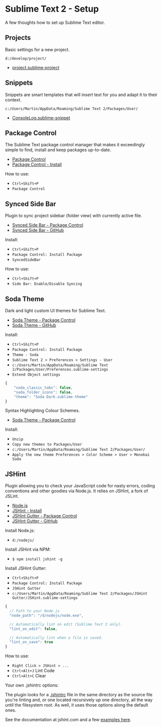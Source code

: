 # Sublime Text 2 - Setup

A few thoughts how to set up Sublime Text editor.

## Projects

Basic settings for a new project. 

`d:/develop/project/`

- [project.sublime-project][project.sublime-project]

## Snippets

Snippets are smart templates that will insert text for you and adapt it to their context.

`c:/Users/Martin/AppData/Roaming/Sublime Text 2/Packages/User/`

- [ConsoleLog.sublime-snippet][ConsoleLog.sublime-snippet]

## Package Control

The Sublime Text package control manager that makes it exceedingly simple to find, install and keep packages up-to-date.

- [Package Control][PackageControl]
- [Package Control - Install][PackageControlInstall]

How to use:

- `Ctrl+Shift+P`
- `Package Control`

## Synced Side Bar

Plugin to sync project sidebar (folder view) with currently active file.

- [Synced Side Bar - Package Control][SyncedSideBarPackageControl]
- [Synced Side Bar - GitHub][SyncedSideBarGit]

Install:

- `Ctrl+Shift+P`
- `Package Control: Install Package`
- `SyncedSideBar`

How to use:

- `Ctrl+Shift+P`
- `Side Bar: Enable/Disable Syncing`

## Soda Theme

Dark and light custom UI themes for Sublime Text.

- [Soda Theme - Package Control][SodaThemePackageControl]
- [Soda Theme - GitHub][SodaThemeGit]

Install:

- `Ctrl+Shift+P`
- `Package Control: Install Package`
- `Theme - Soda`
- `Sublime Text 2 > Preferences > Settings - User` 
- `c:/Users/Martin/AppData/Roaming/Sublime Text 2/Packages/User/Preferences.sublime-settings`
- `Extend Object settings`

```javascript
{
    "soda_classic_tabs": false,
    "soda_folder_icons": false,
    "theme": "Soda Dark.sublime-theme"
}
```

Syntax Highlighting Colour Schemes.

- [Soda Theme - Package Control][SodaThemeSyntaxHighlightingGit]

Install:

- `Unzip`
- `Copy new themes to Packages/User`
- `c:/Users/Martin/AppData/Roaming/Sublime Text 2/Packages/User/`
- `Apply the new theme Preferences > Color Scheme > User > Monokai Soda`

## JSHint

Plugin allowing you to check your JavaScript code for nasty errors, coding conventions and other goodies via Node.js. It relies on JSHint, a fork of JSLint. 

- [Node.js][node.js]
- [JSHint - Install][node-npm-jshint]
- [JSHint Gutter - Package Control][JSHintGutterPackageControl]
- [JSHint Gutter - GitHub][JSHintGutterGit]

Install Node.js:

- `d:/nodejs/`

Install JSHint via NPM:

- `$ npm install jshint -g`

Install JSHint Gutter:

- `Ctrl+Shift+P`
- `Package Control: Install Package`
- `JSHint Gutter`
- `c:/Users/Martin/AppData/Roaming/Sublime Text 2/Packages/JSHint Gutter/JSHint.sublime-settings`

```javascript
{
  // Path to your Node.js
  "node_path": "/d/nodejs/node.exe",

  // Automatically lint on edit (Sublime Text 3 only).
  "lint_on_edit": false,

  // Automatically lint when a file is saved.
  "lint_on_save": true
}
```
How to use:

- `Right Click > JSHint > ...`
- `Ctrl+Alt+J` Lint Code
- `Ctrl+Alt+C` Clear

Your own .jshintrc options:

The plugin looks for a [.jshintrc][.jshintrc] file in the same directory as the source file you're linting and, or one located recursively up one directory, all the way until the filesystem root. As well, it uses those options along the default ones.

See the documentation at jshint.com and a few [examples here][.jshintrc-examples].


[project.sublime-project]: https://raw.github.com/martinjezek/SublimeTextSetup/master/project/.sublime-project
[ConsoleLog.sublime-snippet]: https://raw.github.com/martinjezek/SublimeTextSetup/master/snippets/ConsoleLog.sublime-snippet
[PackageControl]: https://sublime.wbond.net/
[PackageControlInstall]: https://sublime.wbond.net/installation
[SyncedSideBarPackageControl]: https://sublime.wbond.net/packages/SyncedSideBar
[SyncedSideBarGit]: https://github.com/sobstel/SyncedSideBar
[SodaThemePackageControl]: https://sublime.wbond.net/packages/Theme%20-%20Soda
[SodaThemeGit]: https://github.com/buymeasoda/soda-theme/
[SodaThemeSyntaxHighlightingGit]: http://buymeasoda.github.com/soda-theme/extras/colour-schemes.zip
[node.js]: http://nodejs.org/
[node-npm-jshint]: http://www.jshint.com/install/
[JSHintGutterPackageControl]: https://sublime.wbond.net/packages/JSHint%20Gutter
[JSHintGutterGit]: https://github.com/victorporof/Sublime-JSHint
[.jshintrc]: https://github.com/victorporof/Sublime-JSHint#using-your-own-jshintrc-options
[.jshintrc-examples]: https://github.com/jshint/jshint/blob/master/examples/.jshintrc